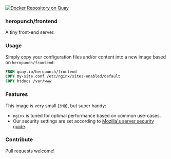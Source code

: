 [![Docker Repository on Quay](https://quay.io/repository/heropunch/frontend/status)](https://quay.io/repository/heropunch/frontend)

### heropunch/frontend

A tiny front-end server.

### Usage

Simply copy your configuration files and/or content into a new image based on `heropunch/frontend`:

```Dockerfile
FROM quay.io/heropunch/frontend
COPY my-site.conf /etc/nginx/sites-enabled/default
COPY htdocs /var/www
```

### Features

This image is very small (`3MB`), but super handy:

- `nginx` is tuned for optimal performance based on common use-cases.
- Our security settings are set according to [Mozilla's server security guide][server-security].

[server-security]: https://wiki.mozilla.org/Security/Server_Side_TLS


### Contribute

Pull requests welcome!

